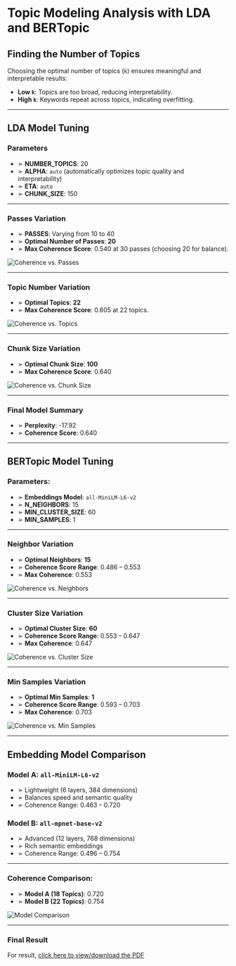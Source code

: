 # Topic Modeling Analysis with LDA and BERTopic

## Finding the Number of Topics

Choosing the optimal number of topics (`k`) ensures meaningful and interpretable results:
- **Low `k`**: Topics are too broad, reducing interpretability.
- **High `k`**: Keywords repeat across topics, indicating overfitting.

---

## LDA Model Tuning

### Parameters
- ➢ **NUMBER_TOPICS**: 20  
- ➢ **ALPHA**: `auto` (automatically optimizes topic quality and interpretability)  
- ➢ **ETA**: `auto`  
- ➢ **CHUNK_SIZE**: 150  

---

### Passes Variation
- ➢ **PASSES**: Varying from 10 to 40  
- ➢ **Optimal Number of Passes**: **20**  
- ➢ **Max Coherence Score**: 0.540 at 30 passes (choosing 20 for balance).  

![Coherence vs. Passes](https://github.com/user-attachments/assets/a2a5aa7b-a050-498b-8477-87242be86c79)

---

### Topic Number Variation
- ➢ **Optimal Topics**: **22**  
- ➢ **Max Coherence Score**: 0.605 at 22 topics.  

![Coherence vs. Topics](https://github.com/user-attachments/assets/f06e71fa-a1f2-421c-b884-c884b06a89ab)

---

### Chunk Size Variation
- ➢ **Optimal Chunk Size**: **100**  
- ➢ **Max Coherence Score**: 0.640  

![Coherence vs. Chunk Size](https://github.com/user-attachments/assets/eead28e3-e480-41e6-96ae-61d328b99a82)

---

### Final Model Summary
- ➢ **Perplexity**: -17.92  
- ➢ **Coherence Score**: 0.640


  

---

## BERTopic Model Tuning

### Parameters:
- ➢ **Embeddings Model**: `all-MiniLM-L6-v2`  
- ➢ **N_NEIGHBORS**: 15  
- ➢ **MIN_CLUSTER_SIZE**: 60  
- ➢ **MIN_SAMPLES**: 1  

---

### Neighbor Variation
- ➢ **Optimal Neighbors**: **15**  
- ➢ **Coherence Score Range**: 0.486 – 0.553  
- ➢ **Max Coherence**: 0.553  

![Coherence vs. Neighbors](https://github.com/user-attachments/assets/3e6cb212-70b3-4230-ae9a-5d5b677e3047)

---

### Cluster Size Variation
- ➢ **Optimal Cluster Size**: **60**  
- ➢ **Coherence Score Range**: 0.553 – 0.647  
- ➢ **Max Coherence**: 0.647  

![Coherence vs. Cluster Size](https://github.com/user-attachments/assets/a4ee0e97-174b-43f6-9022-1a9e65577c59)

---

### Min Samples Variation
- ➢ **Optimal Min Samples**: **1**  
- ➢ **Coherence Score Range**: 0.593 – 0.703  
- ➢ **Max Coherence**: 0.703  

![Coherence vs. Min Samples](https://github.com/user-attachments/assets/8803e349-050b-4c57-bd58-3f8c81ba2c7a)

---

## Embedding Model Comparison

### Model A: `all-MiniLM-L6-v2`
- ➢ Lightweight (6 layers, 384 dimensions)  
- ➢ Balances speed and semantic quality  
- ➢ Coherence Range: 0.463 – 0.720  

### Model B: `all-mpnet-base-v2`
- ➢ Advanced (12 layers, 768 dimensions)  
- ➢ Rich semantic embeddings  
- ➢ Coherence Range: 0.496 – 0.754  

---

### Coherence Comparison:
- ➢ **Model A (18 Topics)**: 0.720  
- ➢ **Model B (22 Topics)**: 0.754  

![Model Comparison](https://github.com/user-attachments/assets/86c08421-8b16-4529-a796-b6e724e56dd7)

---

### Final Result
  For result, [click here to view/download the PDF](https://drive.google.com/file/d/1xBsebFoo9QXTIBNvDCJqXvDp9qrS97zD/view?usp=sharing)
